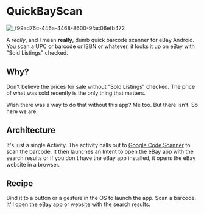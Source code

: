 # QuickBayScan

![_f99ad76c-446a-4468-8600-9fac06efb472](https://github.com/nelsonjchen/op-replay-clipper/assets/5363/1ad6b4eb-fc44-406f-b8b6-f7e75475091d)

A _really_, and I mean **really**, dumb quick barcode scanner for eBay Android. You scan a UPC or barcode or ISBN or whatever, it looks it up on eBay with "Sold Listings" checked.

## Why?

Don't believe the prices for sale without "Sold Listings" checked. The price of what was sold recently is the only thing that matters.

Wish there was a way to do that without this app? Me too. But there isn't. So here we are.

## Architecture

It's just a single Activity. The activity calls out to [Google Code Scanner][codescan] to scan the barcode. It then launches an Intent to open the eBay app with the search results or if you don't have the eBay app installed, it opens the eBay website in a browser.

[codescan]: https://developers.google.com/ml-kit/vision/barcode-scanning/code-scanner

## Recipe

Bind it to a button or a gesture in the OS to launch the app. Scan a barcode. It'll open the eBay app or website with the search results. 
